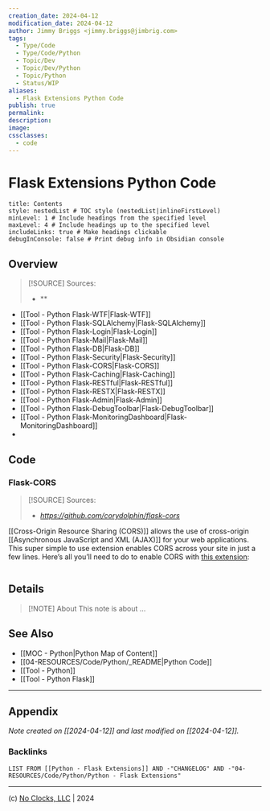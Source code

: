 ```yaml
---
creation_date: 2024-04-12
modification_date: 2024-04-12
author: Jimmy Briggs <jimmy.briggs@jimbrig.com>
tags:
  - Type/Code
  - Type/Code/Python
  - Topic/Dev
  - Topic/Dev/Python
  - Topic/Python
  - Status/WIP
aliases:
  - Flask Extensions Python Code
publish: true
permalink:
description:
image:
cssclasses:
  - code
---
```


# Flask Extensions Python Code

```table-of-contents
title: Contents 
style: nestedList # TOC style (nestedList|inlineFirstLevel)
minLevel: 1 # Include headings from the specified level
maxLevel: 4 # Include headings up to the specified level
includeLinks: true # Make headings clickable
debugInConsole: false # Print debug info in Obsidian console
```

## Overview

> [!SOURCE] Sources:
> - **

- [[Tool - Python Flask-WTF|Flask-WTF]]
- [[Tool - Python Flask-SQLAlchemy|Flask-SQLAlchemy]]
- [[Tool - Python Flask-Login|Flask-Login]]
- [[Tool - Python Flask-Mail|Flask-Mail]]
- [[Tool - Python Flask-DB|Flask-DB]]
- [[Tool - Python Flask-Security|Flask-Security]]
- [[Tool - Python Flask-CORS|Flask-CORS]]
- [[Tool - Python Flask-Caching|Flask-Caching]]
- [[Tool - Python Flask-RESTful|Flask-RESTful]]
- [[Tool - Python Flask-RESTX|Flask-RESTX]]
- [[Tool - Python Flask-Admin|Flask-Admin]]
- [[Tool - Python Flask-DebugToolbar|Flask-DebugToolbar]]
- [[Tool - Python Flask-MonitoringDashboard|Flask-MonitoringDashboard]]
- 

## Code

### Flask-CORS

> [!SOURCE] Sources:
> - *https://github.com/corydolphin/flask-cors*

[[Cross-Origin Resource Sharing (CORS)]] allows the use of cross-origin [[Asynchronous JavaScript and XML (AJAX)]] for your web applications. This super simple to use extension enables CORS across your site in just a few lines. Here’s all you’ll need to do to enable CORS with [this extension](https://github.com/corydolphin/flask-cors):

```python

```

## Details

> [!NOTE] About
> This note is about ...

## See Also

- [[MOC - Python|Python Map of Content]]
- [[04-RESOURCES/Code/Python/_README|Python Code]]
- [[Tool - Python]]
- [[Tool - Python Flask]]


***

## Appendix

*Note created on [[2024-04-12]] and last modified on [[2024-04-12]].*

### Backlinks

```dataview
LIST FROM [[Python - Flask Extensions]] AND -"CHANGELOG" AND -"04-RESOURCES/Code/Python/Python - Flask Extensions"
```

***

(c) [No Clocks, LLC](https://github.com/noclocks) | 2024